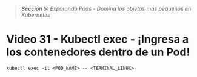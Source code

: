 > _**Sección 5:** Exporando Pods - Domina los objetos más pequeños en Kubernetes_

# Video 31 - Kubectl exec - ¡Ingresa a los contenedores dentro de un Pod!

```shell
kubectl exec -it <POD_NAME> -- <TERMINAL_LINUX>
```